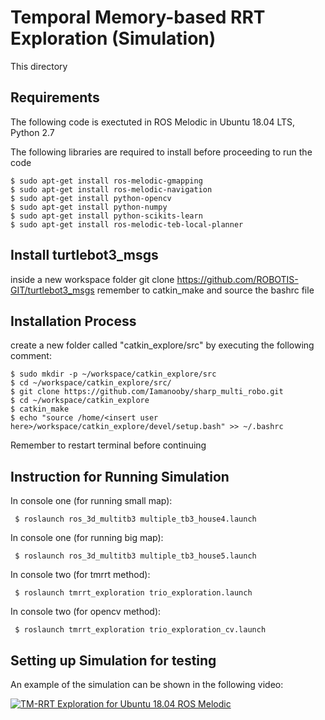 # Temporal Memory-based RRT Exploration (Simulation)
This directory 

## Requirements
The following code is exectuted in ROS Melodic in Ubuntu 18.04 LTS, Python 2.7

The following libraries are required to install before proceeding to run the code

    $ sudo apt-get install ros-melodic-gmapping
    $ sudo apt-get install ros-melodic-navigation
    $ sudo apt-get install python-opencv
    $ sudo apt-get install python-numpy
    $ sudo apt-get install python-scikits-learn
    $ sudo apt-get install ros-melodic-teb-local-planner

## Install turtlebot3_msgs
inside a new workspace folder
    git clone https://github.com/ROBOTIS-GIT/turtlebot3_msgs
remember to catkin_make and source the bashrc file
    
## Installation Process
create a new folder called "catkin_explore/src" by executing the following comment:

    $ sudo mkdir -p ~/workspace/catkin_explore/src
    $ cd ~/workspace/catkin_explore/src/
    $ git clone https://github.com/Iamanooby/sharp_multi_robo.git
    $ cd ~/workspace/catkin_explore
    $ catkin_make
    $ echo "source /home/<insert user here>/workspace/catkin_explore/devel/setup.bash" >> ~/.bashrc

Remember to restart terminal before continuing    

## Instruction for Running Simulation
In console one (for running small map):
    
     $ roslaunch ros_3d_multitb3 multiple_tb3_house4.launch
In console one (for running big map):
    
     $ roslaunch ros_3d_multitb3 multiple_tb3_house5.launch

In console two (for tmrrt method):
 
     $ roslaunch tmrrt_exploration trio_exploration.launch
     
 In console two (for opencv method):
 
     $ roslaunch tmrrt_exploration trio_exploration_cv.launch    
     
 
## Setting up Simulation for testing
An example of the simulation can be shown in the following video: 

[![TM-RRT Exploration for Ubuntu 18.04 ROS Melodic](https://img.youtube.com/vi/F40GGvnIfsc/0.jpg)](https://www.youtube.com/watch?v=F40GGvnIfsc "TM-RRT Exploration for Ubuntu 18.04 ROS Melodic")
